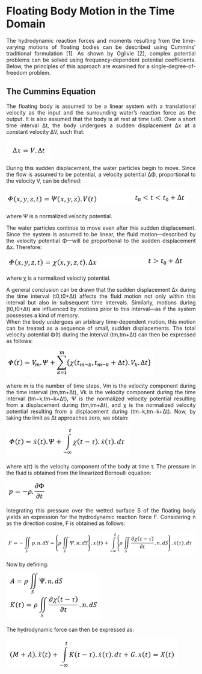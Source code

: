 # Floating Body Motion in the Time Domain  
<div align="justify">
The hydrodynamic reaction forces and moments resulting from the time-varying motions of floating bodies can be described using Cummins' traditional formulation [1]. As shown by Ogilvie [2], complex potential problems can be solved using frequency-dependent potential coefficients. Below, the principles of this approach are examined for a single-degree-of-freedom problem.
</div>

## The Cummins Equation  
<div align="justify">
The floating body is assumed to be a linear system with a translational velocity as the input and the surrounding water’s reaction force as the output. It is also assumed that the body is at rest at time t=t0. Over a short time interval Δt, the body undergoes a sudden displacement Δx at a constant velocity ΔV, such that:
</div>  

![1](https://github.com/taha-re/3D-BEM-WEC/blob/main/Simulink-Model/figures/1.PNG) 
<div align="justify">
During this sudden displacement, the water particles begin to move. Since the flow is assumed to be potential, a velocity potential ΔΦ, proportional to the velocity V, can be defined:  
</div>  

![2](https://github.com/taha-re/3D-BEM-WEC/blob/main/Simulink-Model/figures/2.PNG)  

where Ψ is a normalized velocity potential.
<div align="justify">
The water particles continue to move even after this sudden displacement. Since the system is assumed to be linear, the fluid motion—described by the velocity potential Φ—will be proportional to the sudden displacement Δx. Therefore:
</div>  

![3](https://github.com/taha-re/3D-BEM-WEC/blob/main/Simulink-Model/figures/3.PNG)

where χ is a normalized velocity potential.
<div align="justify">
A general conclusion can be drawn that the sudden displacement Δx during the time interval (t0,t0+Δt) affects the fluid motion not only within this interval but also in subsequent time intervals. Similarly, motions during (t0,t0+Δt) are influenced by motions prior to this interval—as if the system possesses a kind of memory.  
</div> 
<div align="justify">
When the body undergoes an arbitrary time-dependent motion, this motion can be treated as a sequence of small, sudden displacements. The total velocity potential Φ(t) during the interval (tm,tm+Δt) can then be expressed as follows:
</div> 

![4](https://github.com/taha-re/3D-BEM-WEC/blob/main/Simulink-Model/figures/4.PNG)

<div align="justify">
where m is the number of time steps, Vm is the velocity component during the time interval (tm,tm+Δt), Vk is the velocity component during the time interval (tm−k,tm−k+Δt), Ψ is the normalized velocity potential resulting from a displacement during (tm,tm+Δt), and χ is the normalized velocity potential resulting from a displacement during (tm−k,tm−k+Δt). Now, by taking the limit as Δt approaches zero, we obtain:
</div> 

![5](https://github.com/taha-re/3D-BEM-WEC/blob/main/Simulink-Model/figures/5.PNG)

<div align="justify">
where x(τ) is the velocity component of the body at time τ. The pressure in the fluid is obtained from the linearized Bernoulli equation:
</div> 

![6](https://github.com/taha-re/3D-BEM-WEC/blob/main/Simulink-Model/figures/6.PNG)

<div align="justify">
Integrating this pressure over the wetted surface S of the floating body yields an expression for the hydrodynamic reaction force F. Considering n as the direction cosine, F is obtained as follows:
</div> 

![7](https://github.com/taha-re/3D-BEM-WEC/blob/main/Simulink-Model/figures/7.PNG)

Now by defining:

![8](https://github.com/taha-re/3D-BEM-WEC/blob/main/Simulink-Model/figures/8.PNG)

The hydrodynamic force can then be expressed as:

![9](https://github.com/taha-re/3D-BEM-WEC/blob/main/Simulink-Model/figures/9.PNG)

